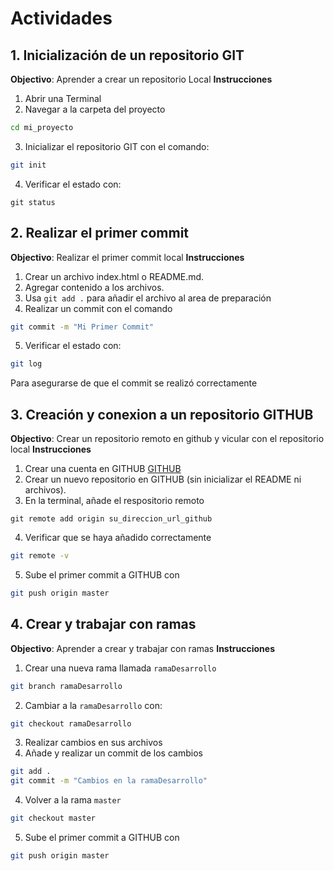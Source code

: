 # Actividades
## 1. Inicialización de un repositorio GIT
**Objectivo**: Aprender a crear un repositorio Local
**Instrucciones**
1. Abrir una Terminal
2. Navegar a la carpeta del proyecto
```bash
cd mi_proyecto
```
3. Inicializar el repositorio GIT con el comando:
```bash
git init
```
4. Verificar el estado con:
```
git status
```
## 2. Realizar el primer commit
**Objectivo**: Realizar el primer commit local
**Instrucciones**
1. Crear un archivo index.html o README.md.
2. Agregar contenido a los archivos.
3. Usa `git add .` para añadir el archivo al area de preparación
4. Realizar un commit con el comando
```bash
git commit -m "Mi Primer Commit"
```
5. Verificar el estado con:
```bash
git log
```
Para asegurarse de que el commit se realizó correctamente


## 3. Creación y conexion a un repositorio GITHUB
**Objectivo**: Crear un repositorio remoto en github y vicular con el repositorio local
**Instrucciones**
1. Crear una cuenta en GITHUB [GITHUB](https://github.com)
2. Crear un nuevo repositorio en GITHUB (sin inicializar el README ni archivos).
3. En la terminal, añade el respositorio remoto 
```
git remote add origin su_direccion_url_github
```
4. Verificar que se haya añadido correctamente
```bash
git remote -v
```
5. Sube el primer commit a GITHUB con
```bash
git push origin master
```

## 4. Crear y trabajar con ramas
**Objectivo**: Aprender a crear y trabajar con ramas
**Instrucciones**
1. Crear una nueva rama llamada `ramaDesarrollo`

```bash
git branch ramaDesarrollo
```
2. Cambiar a la `ramaDesarrollo` con:
```bash
git checkout ramaDesarrollo
```
3. Realizar cambios en sus archivos 
4. Añade y realizar un commit de los cambios
```bash
git add .
git commit -m "Cambios en la ramaDesarrollo"
```
4. Volver a la rama `master`
```bash
git checkout master
```
5. Sube el primer commit a GITHUB con
```bash
git push origin master
```
